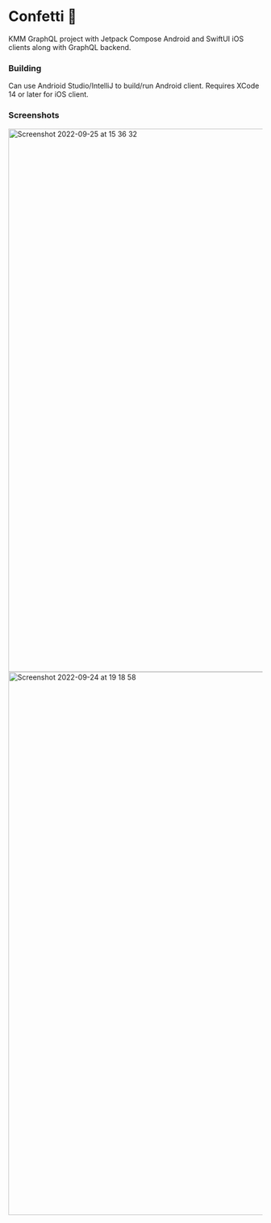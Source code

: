 # Confetti 🎊

KMM GraphQL project with Jetpack Compose Android and SwiftUI iOS clients along with GraphQL backend.

### Building
Can use Andrioid Studio/IntelliJ to build/run Android client.  Requires XCode 14 or later for iOS client.


### Screenshots 



<img width="1078" alt="Screenshot 2022-09-25 at 15 36 32" src="https://user-images.githubusercontent.com/6302/192149386-bbffb23d-321e-49cd-990d-959317c3d6ec.png">



<img width="1078" alt="Screenshot 2022-09-24 at 19 18 58" src="https://user-images.githubusercontent.com/6302/192113016-2af23df9-24a8-4eee-9374-4c37447bb3ae.png">
